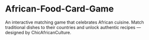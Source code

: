 # African-Food-Card-Game
An interactive matching game that celebrates African cuisine. Match traditional dishes to their countries and unlock authentic recipes — designed by ChicAfricanCulture.
